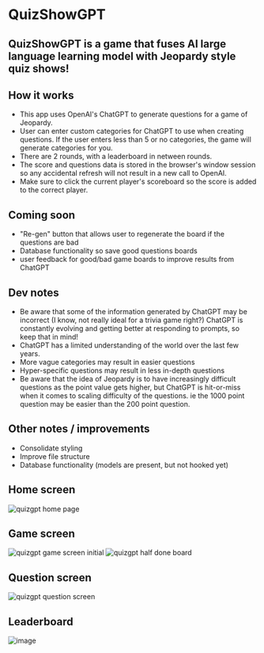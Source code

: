 # QuizShowGPT

## QuizShowGPT is a game that fuses AI large language learning model with Jeopardy style quiz shows!

## How it works
- This app uses OpenAI's ChatGPT to generate questions for a game of Jeopardy.
- User can enter custom categories for ChatGPT to use when creating questions. If the user enters less than 5 or no categories, the game will generate categories for you.
- There are 2 rounds, with a leaderboard in netween rounds.
- The score and questions data is stored in the browser's window session so any accidental refresh will not result in a new call to OpenAI.
- Make sure to click the current player's scoreboard so the score is added to the correct player.

## Coming soon
- "Re-gen" button that allows user to regenerate the board if the questions are bad
- Database functionality so save good questions boards
- user feedback for good/bad game boards to improve results from ChatGPT

## Dev notes
- Be aware that some of the information generated by ChatGPT may be incorrect (I know, not really ideal for a trivia game right?) ChatGPT is constantly evolving and getting better at responding to prompts, so keep that in mind!
- ChatGPT has a limited understanding of the world over the last few years.
- More vague categories may result in easier questions
- Hyper-specific questions may result in less in-depth questions
- Be aware that the idea of Jeopardy is to have increasingly difficult questions as the point value gets higher, but ChatGPT is hit-or-miss when it comes to scaling difficulty of the questions. ie the 1000 point question may be easier than the 200 point question.

## Other notes / improvements
- Consolidate styling
- Improve file structure
- Database functionality (models are present, but not hooked yet)

## Home screen
![quizgpt home page](https://user-images.githubusercontent.com/34074169/213581506-53528fc3-17cf-402c-ac48-854dd634d02c.PNG)

## Game screen
![quizgpt game screen initial](https://user-images.githubusercontent.com/34074169/213581550-e2bb0af8-36bd-46ed-838a-5e788a638e4e.PNG)
![quizgpt half done board](https://user-images.githubusercontent.com/34074169/213581579-becd7e54-654c-4572-8004-a375cdab191c.PNG)

## Question screen
![quizgpt question screen](https://user-images.githubusercontent.com/34074169/213581686-0f52aa5c-8e30-4b3b-a46e-45e9cae50b43.PNG)

## Leaderboard
![image](https://user-images.githubusercontent.com/34074169/213581444-f22a316e-061b-436c-bd18-6133e7d05c35.png)
